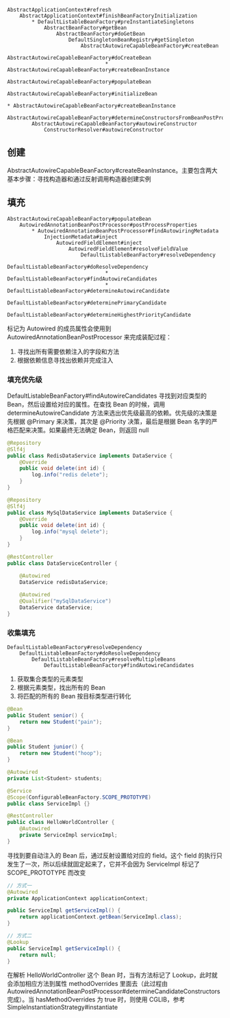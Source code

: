 ```
AbstractApplicationContext#refresh
    AbstractApplicationContext#finishBeanFactoryInitialization
        * DefaultListableBeanFactory#preInstantiateSingletons
            AbstractBeanFactory#getBean
                AbstractBeanFactory#doGetBean
                    DefaultSingletonBeanRegistry#getSingleton
                        AbstractAutowireCapableBeanFactory#createBean
                            AbstractAutowireCapableBeanFactory#doCreateBean
                                * AbstractAutowireCapableBeanFactory#createBeanInstance
                                AbstractAutowireCapableBeanFactory#populateBean
                                AbstractAutowireCapableBeanFactory#initializeBean
```

```
* AbstractAutowireCapableBeanFactory#createBeanInstance
    AbstractAutowireCapableBeanFactory#determineConstructorsFromBeanPostProcessors
        AbstractAutowireCapableBeanFactory#autowireConstructor
            ConstructorResolver#autowireConstructor
```

## 创建

AbstractAutowireCapableBeanFactory#createBeanInstance。主要包含两大基本步骤：寻找构造器和通过反射调用构造器创建实例

## 填充

```
AbstractAutowireCapableBeanFactory#populateBean
    AutowiredAnnotationBeanPostProcessor#postProcessProperties
        * AutowiredAnnotationBeanPostProcessor#findAutowiringMetadata
            InjectionMetadata#inject
                AutowiredFieldElement#inject
                    AutowiredFieldElement#resolveFieldValue
                        DefaultListableBeanFactory#resolveDependency
                            DefaultListableBeanFactory#doResolveDependency
                                * DefaultListableBeanFactory#findAutowireCandidates
                                * DefaultListableBeanFactory#determineAutowireCandidate
                                    DefaultListableBeanFactory#determinePrimaryCandidate
                                    DefaultListableBeanFactory#determineHighestPriorityCandidate
```

标记为 Autowired 的成员属性会使用到 AutowiredAnnotationBeanPostProcessor 来完成装配过程：
1. 寻找出所有需要依赖注入的字段和方法
2. 根据依赖信息寻找出依赖并完成注入

### 填充优先级

DefaultListableBeanFactory#findAutowireCandidates 寻找到对应类型的 Bean，然后设置给对应的属性。在查找 Bean 的时候，调用 determineAutowireCandidate 方法来选出优先级最高的依赖。优先级的决策是先根据 @Primary 来决策，其次是 @Priority 决策，最后是根据 Bean 名字的严格匹配来决策。如果最终无法确定 Bean，则返回 null

```java
@Repository
@Slf4j
public class RedisDataService implements DataService {
    @Override
    public void delete(int id) {
        log.info("redis delete");
    }
}

@Repository
@Slf4j
public class MySqlDataService implements DataService {
    @Override
    public void delete(int id) {
        log.info("mysql delete");
    }
}

@RestController
public class DataServiceController {

    @Autowired
    DataService redisDataService;
    
    @Autowired
    @Qualifier("mySqlDataService")
    DataService dataService;
}
```

### 收集填充

```
DefaultListableBeanFactory#resolveDependency
    DefaultListableBeanFactory#doResolveDependency
        DefaultListableBeanFactory#resolveMultipleBeans
            DefaultListableBeanFactory#findAutowireCandidates
```

1. 获取集合类型的元素类型
2. 根据元素类型，找出所有的 Bean
3. 将匹配的所有的 Bean 按目标类型进行转化

```java
@Bean
public Student senior() {
    return new Student("pain");
}

@Bean
public Student junior() {
    return new Student("hoop");
}

@Autowired
private List<Student> students;
```

```java
@Service
@Scope(ConfigurableBeanFactory.SCOPE_PROTOTYPE)
public class ServiceImpl {}

@RestController
public class HelloWorldController {
    @Autowired
    private ServiceImpl serviceImpl;
}
```

寻找到要自动注入的 Bean 后，通过反射设置给对应的 field。这个 field 的执行只发生了一次，所以后续就固定起来了，它并不会因为 ServiceImpl 标记了 SCOPE_PROTOTYPE 而改变

```java
// 方式一
@Autowired
private ApplicationContext applicationContext;

public ServiceImpl getServiceImpl() {
    return applicationContext.getBean(ServiceImpl.class);
}

// 方式二
@Lookup
public ServiceImpl getServiceImpl() {
	return null;
}
```

在解析 HelloWorldController 这个 Bean 时，当有方法标记了 Lookup，此时就会添加相应方法到属性 methodOverrides 里面去（此过程由 AutowiredAnnotationBeanPostProcessor#determineCandidateConstructors 完成）。当 hasMethodOverrides 为 true 时，则使用 CGLIB，参考 SimpleInstantiationStrategy#instantiate